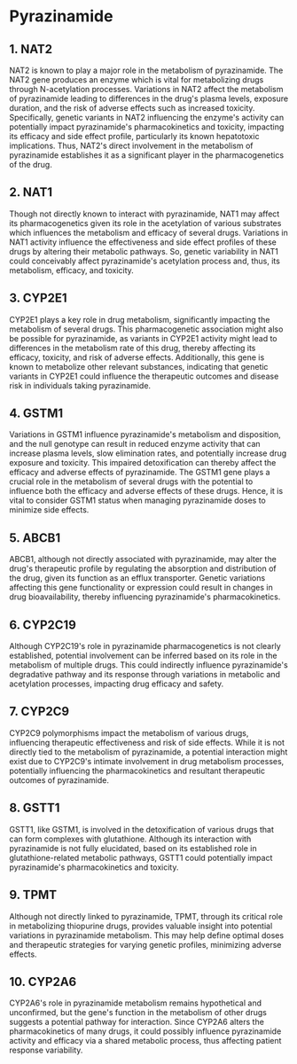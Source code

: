 # Pyrazinamide

## 1. NAT2
NAT2 is known to play a major role in the metabolism of pyrazinamide. The NAT2 gene produces an enzyme which is vital for metabolizing drugs through N-acetylation processes. Variations in NAT2 affect the metabolism of pyrazinamide leading to differences in the drug's plasma levels, exposure duration, and the risk of adverse effects such as increased toxicity. Specifically, genetic variants in NAT2 influencing the enzyme's activity can potentially impact pyrazinamide's pharmacokinetics and toxicity, impacting its efficacy and side effect profile, particularly its known hepatotoxic implications. Thus, NAT2's direct involvement in the metabolism of pyrazinamide establishes it as a significant player in the pharmacogenetics of the drug.

## 2. NAT1
Though not directly known to interact with pyrazinamide, NAT1 may affect its pharmacogenetics given its role in the acetylation of various substrates which influences the metabolism and efficacy of several drugs. Variations in NAT1 activity influence the effectiveness and side effect profiles of these drugs by altering their metabolic pathways. So, genetic variability in NAT1 could conceivably affect pyrazinamide's acetylation process and, thus, its metabolism, efficacy, and toxicity.

## 3. CYP2E1
CYP2E1 plays a key role in drug metabolism, significantly impacting the metabolism of several drugs. This pharmacogenetic association might also be possible for pyrazinamide, as variants in CYP2E1 activity might lead to differences in the metabolism rate of this drug, thereby affecting its efficacy, toxicity, and risk of adverse effects. Additionally, this gene is known to metabolize other relevant substances, indicating that genetic variants in CYP2E1 could influence the therapeutic outcomes and disease risk in individuals taking pyrazinamide.

## 4. GSTM1
Variations in GSTM1 influence pyrazinamide's metabolism and disposition, and the null genotype can result in reduced enzyme activity that can increase plasma levels, slow elimination rates, and potentially increase drug exposure and toxicity. This impaired detoxification can thereby affect the efficacy and adverse effects of pyrazinamide. The GSTM1 gene plays a crucial role in the metabolism of several drugs with the potential to influence both the efficacy and adverse effects of these drugs. Hence, it is vital to consider GSTM1 status when managing pyrazinamide doses to minimize side effects.

## 5. ABCB1
ABCB1, although not directly associated with pyrazinamide, may alter the drug's therapeutic profile by regulating the absorption and distribution of the drug, given its function as an efflux transporter. Genetic variations affecting this gene functionality or expression could result in changes in drug bioavailability, thereby influencing pyrazinamide's pharmacokinetics.

## 6. CYP2C19
Although CYP2C19's role in pyrazinamide pharmacogenetics is not clearly established, potential involvement can be inferred based on its role in the metabolism of multiple drugs. This could indirectly influence pyrazinamide's degradative pathway and its response through variations in metabolic and acetylation processes, impacting drug efficacy and safety.

## 7. CYP2C9
CYP2C9 polymorphisms impact the metabolism of various drugs, influencing therapeutic effectiveness and risk of side effects. While it is not directly tied to the metabolism of pyrazinamide, a potential interaction might exist due to CYP2C9's intimate involvement in drug metabolism processes, potentially influencing the pharmacokinetics and resultant therapeutic outcomes of pyrazinamide.

## 8. GSTT1
GSTT1, like GSTM1, is involved in the detoxification of various drugs that can form complexes with glutathione. Although its interaction with pyrazinamide is not fully elucidated, based on its established role in glutathione-related metabolic pathways, GSTT1 could potentially impact pyrazinamide's pharmacokinetics and toxicity.

## 9. TPMT
Although not directly linked to pyrazinamide, TPMT, through its critical role in metabolizing thiopurine drugs, provides valuable insight into potential variations in pyrazinamide metabolism. This may help define optimal doses and therapeutic strategies for varying genetic profiles, minimizing adverse effects.

## 10. CYP2A6
CYP2A6's role in pyrazinamide metabolism remains hypothetical and unconfirmed, but the gene's function in the metabolism of other drugs suggests a potential pathway for interaction. Since CYP2A6 alters the pharmacokinetics of many drugs, it could possibly influence pyrazinamide activity and efficacy via a shared metabolic process, thus affecting patient response variability.

